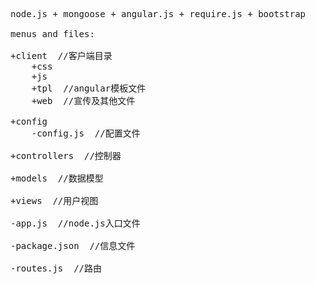 <pre>
node.js + mongoose + angular.js + require.js + bootstrap

menus and files:

+client  //客户端目录
    +css
    +js
    +tpl  //angular模板文件
    +web  //宣传及其他文件

+config
    -config.js  //配置文件

+controllers  //控制器

+models  //数据模型

+views  //用户视图

-app.js  //node.js入口文件

-package.json  //信息文件

-routes.js  //路由
</pre>
